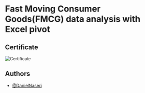 
# Fast Moving Consumer Goods(FMCG) data analysis with Excel pivot

## Certificate 
![Certificate](https://github.com/DanielNaseri/Data-Analysis-with-Excel-Pivot-Table-Project/assets/77105644/6bf0beed-fb83-4858-9d35-5cbfed13b9c8)




## Authors

- [@DanielNaseri](https://www.github.com/DanielNaseri)

